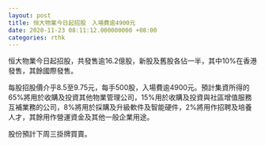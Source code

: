 ```yaml
---
layout: post
title: 恒大物業今日起招股　入場費逾4900元
date: 2020-11-23 08:11:12.000000000 +08:00
categories: rthk
---
```


恒大物業今日起招股，共發售逾16.2億股，新股及舊股各佔一半，其中10%在香港發售，其餘國際發售。

每股招股價介乎8.5至9.75元，每手500股，入場費逾4900元。預計集資所得的65%將用於收購及投資其他物業管理公司，15%用於收購及投資與社區增值服務互補業務的公司，8%將用於採購及升級軟件及智能硬件，2%將用作招聘及培養人才，其餘用作營運資金及其他一般企業用途。

股份預計下周三掛牌買賣。
